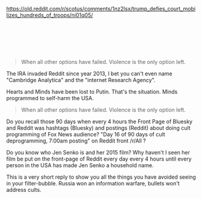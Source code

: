 https://old.reddit.com/r/scotus/comments/1nz2lsx/trump_defies_court_mobilizes_hundreds_of_troops/ni01q05/

&nbsp;

&nbsp;

&nbsp;

> When all other options have failed. Violence is the only option left.

The IRA invaded Reddit since year 2013, I bet you can't even name "Cambridge Analytica" and the "internet Research Agency".

Hearts and Minds have been lost to Putin. That's the situation. Minds programmed to self-harm the USA.

> When all other options have failed. Violence is the only option left.

Do you recall those 90 days when every 4 hours the Front Page of Bluesky and Reddit was hashtags (Bluesky) and postings (Reddit) about doing cult programming of Fox News audience? "Day 16 of 90 days of cult deprogramming, 7:00am posting" on Reddit front /r/All ?

Do you know who Jen Senko is and her 2015 film? Why haven't I seen her film be put on the front-page of Reddit every day every 4 hours until every person in the USA has made Jen Senko a household name.

This is a very short reply to show you all the things you have avoided seeing in your filter-bubble. Russia won an information warfare, bullets won't address cults.
